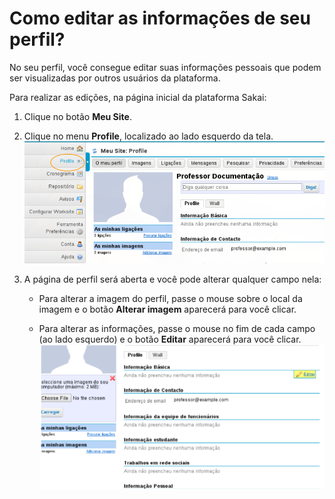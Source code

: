 # Como editar as informações de seu perfil?

No seu perfil, você consegue editar suas informações pessoais que podem ser visualizadas por outros usuários da plataforma.

Para realizar as edições, na página inicial da plataforma Sakai:

1. Clique no botão **Meu Site**.

2. Clique no menu **Profile**, localizado ao lado esquerdo da tela.
![Tela de perfil](images/profile.png)

3. A página de perfil será aberta e você pode alterar qualquer campo nela:

    * Para alterar a imagem do perfil, passe o mouse sobre o local da imagem e o botão **Alterar imagem** aparecerá para você clicar.
  
    * Para alterar as informações, passe o mouse no fim de cada campo (ao lado esquerdo) e o botão **Editar** aparecerá para você clicar. 
    ![Tela de edição de perfil](images/profile-edit.png)